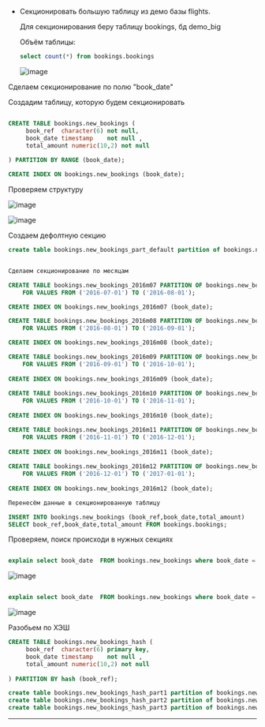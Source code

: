 * Секционировать большую таблицу из демо базы flights.

   Для секционирования беру таблицу bookings, бд demo_big
  
   Объём таблицы:
     
  ```sql 
  select count(*) from bookings.bookings

  ```
  ![image](https://github.com/VyacheslavIT/postgre/assets/136000255/d8b624cd-dc66-4577-baeb-37022a92d2fd)

Сделаем секционирование по полю "book_date"

Создадим таблицу, которую будем секционировать

```sql

CREATE TABLE bookings.new_bookings (
     book_ref  character(6) not null,
     book_date timestamp    not null ,
     total_amount numeric(10,2) not null
         
) PARTITION BY RANGE (book_date);

CREATE INDEX ON bookings.new_bookings (book_date);

```

Проверяем структуру 



![image](https://github.com/VyacheslavIT/postgre/assets/136000255/0aeba3a1-0df5-4321-ade4-0424e4dc3042)


![image](https://github.com/VyacheslavIT/postgre/assets/136000255/2b72532c-1ec6-4f0a-9322-84d9550f4a73)

Создаем дефолтную секцию

```sql
create table bookings.new_bookings_part_default partition of bookings.new_bookings default;
```
```sql

Сделаем секционирование по месяцам 

CREATE TABLE bookings.new_bookings_2016m07 PARTITION OF bookings.new_bookings
    FOR VALUES FROM ('2016-07-01') TO ('2016-08-01');

CREATE INDEX ON bookings.new_bookings_2016m07 (book_date);

CREATE TABLE bookings.new_bookings_2016m08 PARTITION OF bookings.new_bookings
    FOR VALUES FROM ('2016-08-01') TO ('2016-09-01');

CREATE INDEX ON bookings.new_bookings_2016m08 (book_date);

CREATE TABLE bookings.new_bookings_2016m09 PARTITION OF bookings.new_bookings
    FOR VALUES FROM ('2016-09-01') TO ('2016-10-01');
	
CREATE INDEX ON bookings.new_bookings_2016m09 (book_date);	
	
CREATE TABLE bookings.new_bookings_2016m10 PARTITION OF bookings.new_bookings
    FOR VALUES FROM ('2016-10-01') TO ('2016-11-01');	
	
CREATE INDEX ON bookings.new_bookings_2016m10 (book_date);	

CREATE TABLE bookings.new_bookings_2016m11 PARTITION OF bookings.new_bookings
    FOR VALUES FROM ('2016-11-01') TO ('2016-12-01');	
	
CREATE INDEX ON bookings.new_bookings_2016m11 (book_date);	
	
CREATE TABLE bookings.new_bookings_2016m12 PARTITION OF bookings.new_bookings
    FOR VALUES FROM ('2016-12-01') TO ('2017-01-01');
	
CREATE INDEX ON bookings.new_bookings_2016m12 (book_date);

```
```sql
Перенесём данные в секционированную таблицу

INSERT INTO bookings.new_bookings (book_ref,book_date,total_amount) 
SELECT book_ref,book_date,total_amount FROM bookings.bookings;

```
Проверяем, поиск происходи в нужных секциях

```sql

explain select book_date  FROM bookings.new_bookings where book_date = '2016-07-10'

```
![image](https://github.com/VyacheslavIT/postgre/assets/136000255/8177dcd1-903d-435e-95c8-acd99fdc57e4)

```sql

explain select book_date  FROM bookings.new_bookings where book_date = '2016-09-10 07:34:00'
```
![image](https://github.com/VyacheslavIT/postgre/assets/136000255/265ca729-252e-47f4-8420-4593366f83f9)



Разобьем по ХЭШ
```sql
CREATE TABLE bookings.new_bookings_hash (
     book_ref  character(6) primary key,
     book_date timestamp    not null ,
     total_amount numeric(10,2) not null
         
) PARTITION BY hash (book_ref);

create table bookings.new_bookings_hash_part1 partition of bookings.new_bookings_hash for values with (modulus 3 , remainder 0)
create table bookings.new_bookings_hash_part2 partition of bookings.new_bookings_hash for values with (modulus 3 , remainder 1)
create table bookings.new_bookings_hash_part3 partition of bookings.new_bookings_hash for values with (modulus 3 , remainder 2)
```
------------------------------------------------------
